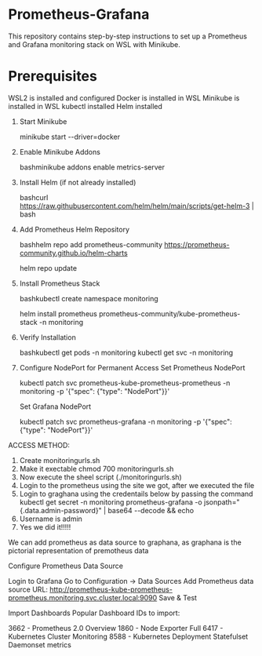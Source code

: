 # Prometheus-Grafana
This repository contains step-by-step instructions to set up a Prometheus and Grafana monitoring stack on WSL with Minikube.

# Prerequisites

WSL2 is installed and configured
Docker is installed in WSL
Minikube is installed in WSL
kubectl installed
Helm installed

1. Start Minikube

   minikube start --driver=docker

2. Enable Minikube Addons
   
   bashminikube addons enable metrics-server

3. Install Helm (if not already installed)
   
   bashcurl https://raw.githubusercontent.com/helm/helm/main/scripts/get-helm-3 | bash

4. Add Prometheus Helm Repository
   
   bashhelm repo add prometheus-community https://prometheus-community.github.io/helm-charts

   helm repo update

5. Install Prometheus Stack
   
   bashkubectl create namespace monitoring

   helm install prometheus prometheus-community/kube-prometheus-stack -n monitoring

6. Verify Installation
    
   bashkubectl get pods -n monitoring
   kubectl get svc -n monitoring

7. Configure NodePort for Permanent Access
      Set Prometheus NodePort
         
   kubectl patch svc prometheus-kube-prometheus-prometheus -n monitoring -p '{"spec": {"type": "NodePort"}}'
   
      Set Grafana NodePort
   
   kubectl patch svc prometheus-grafana -n monitoring -p '{"spec": {"type": "NodePort"}}'

ACCESS METHOD:

1. Create monitoringurls.sh
2. Make it exectable
    chmod 700 monitoringurls.sh
3. Now execute the sheel script (./monitoringurls.sh)
4. Login to the prometheus using the site we got, after we executed the file
5. Login to graghana using the credentails below by passing the command
   kubectl get secret -n monitoring prometheus-grafana -o jsonpath="{.data.admin-password}" | base64 --decode && echo
6. Username is admin
7. Yes we did it!!!!!

We can add prometheus as data source to graphana, as graphana is the pictorial representation of premotheus data
   
Configure Prometheus Data Source

Login to Grafana
Go to Configuration → Data Sources
Add Prometheus data source
URL: http://prometheus-kube-prometheus-prometheus.monitoring.svc.cluster.local:9090
Save & Test

Import Dashboards
Popular Dashboard IDs to import:

3662 - Prometheus 2.0 Overview
1860 - Node Exporter Full
6417 - Kubernetes Cluster Monitoring
8588 - Kubernetes Deployment Statefulset Daemonset metrics


